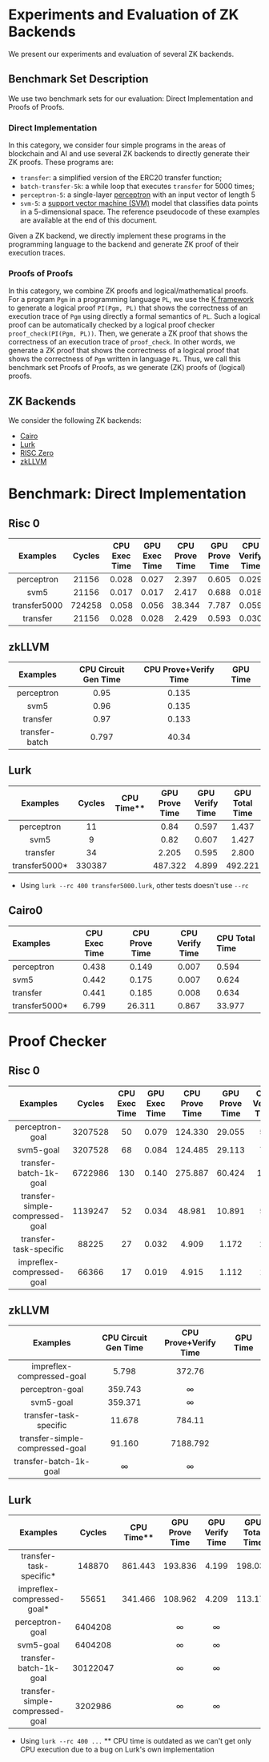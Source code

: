 # Experiments and Evaluation of ZK Backends

We present our experiments and evaluation of several ZK backends.  

## Benchmark Set Description

We use two benchmark sets for our evaluation:
Direct Implementation and Proofs of Proofs. 

### Direct Implementation

In this category, we consider four simple programs in the areas of blockchain and AI
and use several ZK backends to directly generate their ZK proofs. 
These programs are:
- `transfer`: a simplified version of the ERC20 transfer function;
- `batch-transfer-5k`: a while loop that executes `transfer` for 5000 times; 
- `perceptron-5`: a single-layer [perceptron](https://en.wikipedia.org/wiki/Perceptron) 
  with an input vector of length 5
- `svm-5`: a [support vector machine (SVM)](https://en.wikipedia.org/wiki/Support_vector_machine)
  model that classifies data points in a 5-dimensional space. 
The reference pseudocode of these examples are available at the end 
of this document. 

Given a ZK backend, we directly implement these programs in the
programming language to the backend and generate ZK proof
of their execution traces. 

### Proofs of Proofs

In this category, we combine ZK proofs and logical/mathematical proofs. 
For a program `Pgm` in a programming language `PL`, we use the
[K framework](https://kframework.org) to generate
a logical proof `PI(Pgm, PL)` that shows the correctness of an execution
trace of `Pgm` using directly a formal semantics of `PL`. 
Such a logical proof can be automatically checked by a logical proof checker
`proof_check(PI(Pgm, PL))`. 
Then, we generate a ZK proof that shows the correctness of
an execution trace of `proof_check`. 
In other words, we generate a ZK proof that shows the correctness
of a logical proof that shows the correctness of `Pgm` written in language `PL`. 
Thus, we call this benchmark set Proofs of Proofs, as we generate
(ZK) proofs of (logical) proofs. 

## ZK Backends

We consider the following ZK backends:
- [Cairo](https://www.cairo-lang.org/)
- [Lurk](https://lurk-lang.org/)
- [RISC Zero](https://www.risczero.com/)
- [zkLLVM](https://github.com/NilFoundation/zkLLVM)

# Benchmark: Direct Implementation

## Risc 0
|   Examples   |  Cycles | CPU Exec Time | GPU Exec Time | CPU Prove Time | GPU Prove Time | CPU Verify Time | GPU Verify Time | CPU Total Time | GPU Total Time |
|:------------:|:-------:|:-------------:|:-------------:|:--------------:|:--------------:|:---------------:|:---------------:|:--------------:|:--------------:|
| perceptron   |  21156  |     0.028     |     0.027     |      2.397     |      0.605     |      0.029      |      0.028      |      2.426     |      0.633     |
| svm5         |  21156  |     0.017     |     0.017     |      2.417     |      0.688     |      0.018      |      0.018      |      2.435     |      0.706     |
| transfer5000 | 724258  |     0.058     |     0.056     |     38.344     |      7.787     |      0.059      |      0.057      |     38.403     |      7.844     |
| transfer     |  21156  |     0.028     |     0.028     |      2.429     |      0.593     |      0.030      |      0.030      |      2.459     |      0.623     |


## zkLLVM
|     Examples     | CPU Circuit Gen Time | CPU Prove+Verify Time | GPU Time |
|:----------------:|:--------------------:|:---------------------:|:--------:|
| perceptron       |                 0.95 |                 0.135 |          |
| svm5             |                 0.96 |                 0.135 |          |
| transfer         |                 0.97 |                 0.133 |          |
| transfer-batch   |                0.797 |                 40.34 |          |


## Lurk
|     Examples     |  Cycles | CPU Time** | GPU Prove Time | GPU Verify Time | GPU Total Time |
|:----------------:|:-------:|:----------:|:--------------:|:---------------:|:--------------:|
| perceptron       |    11   |            |           0.84 |           0.597 |          1.437 |
| svm5             |    9    |            |           0.82 |           0.607 |          1.427 |
| transfer         |    34   |            |          2.205 |           0.595 |          2.800 |
| transfer5000*    |  330387 |            |        487.322 |           4.899 |        492.221 |

* Using `lurk --rc 400 transfer5000.lurk`, other tests doesn't use `--rc`


## Cairo0
|     Examples     | CPU Exec Time | CPU Prove Time | CPU Verify Time | CPU Total Time |
|:-----------------|:-------------:|:--------------:|:---------------:|:---------------|
| perceptron       |         0.438 |          0.149 |           0.007 |          0.594 |
| svm5             |         0.442 |          0.175 |           0.007 |          0.624 |
| transfer         |         0.441 |          0.185 |           0.008 |          0.634 |
| transfer5000*    |         6.799 |         26.311 |           0.867 |         33.977 |


# Proof Checker

## Risc 0
|             Examples            |  Cycles | CPU Exec Time | GPU Exec Time | CPU Prove Time | GPU Prove Time | CPU Verify Time | GPU Verify Time | CPU Total Time | GPU Total Time |
|:-------------------------------:|:-------:|:-------------:|:-------------:|:--------------:|:--------------:|:---------------:|:---------------:|:--------------:|:--------------:|
| perceptron-goal                 | 3207528 |       50      |     0.079     |     124.330    |     29.055     |        56       |      0.086      |     122.839    |     29.141     |
| svm5-goal                       | 3207528 |       68      |     0.084     |     124.485    |     29.113     |        74       |      0.090      |     123.670    |     29.203     |
| transfer-batch-1k-goal          | 6722986 |      130      |     0.140     |     275.887    |     60.424     |       142       |      0.151      |     273.092    |     60.575     |
| transfer-simple-compressed-goal | 1139247 |       52      |     0.034     |      48.981    |     10.891     |        55       |      0.037      |      48.555    |     10.928     |
| transfer-task-specific          |   88225 |       27      |     0.032     |       4.909    |      1.172     |        28       |      0.033      |       4.804    |      1.205     |
| impreflex-compressed-goal       |   66366 |       17      |     0.019     |       4.915    |      1.112     |        18       |      0.020      |       4.740    |      1.132     |


## zkLLVM
|             Examples            |CPU Circuit Gen Time | CPU Prove+Verify Time | GPU Time |
|:-------------------------------:|:-------------------:|:---------------------:|:--------:|
| impreflex-compressed-goal       |               5.798 |                372.76 |          |
| perceptron-goal                 |             359.743 |                     ∞ |          |
| svm5-goal                       |             359.371 |                     ∞ |          |
| transfer-task-specific          |              11.678 |                784.11 |          |
| transfer-simple-compressed-goal |              91.160 |              7188.792 |          |
| transfer-batch-1k-goal          |                ∞    |                     ∞ |          |


## Lurk
|             Examples            | Cycles | CPU Time** | GPU Prove Time | GPU Verify Time | GPU Total Time |
|:-------------------------------:|:------:|:----------:|:--------------:|:---------------:|:--------------:|
| transfer-task-specific*         | 148870 |    861.443 |        193.836 |           4.199 |        198.035 |
| impreflex-compressed-goal*      | 55651  |    341.466 |        108.962 |           4.209 |        113.171 |
| perceptron-goal                 | 6404208|            |              ∞ |               ∞ |                |
| svm5-goal                       | 6404208|            |              ∞ |               ∞ |                |
| transfer-batch-1k-goal          |30122047|            |              ∞ |               ∞ |                |
| transfer-simple-compressed-goal | 3202986|            |              ∞ |               ∞ |                |

* Using `lurk --rc 400 ...`
** CPU time is outdated as we can't get only CPU execution due to a bug on Lurk's
own implementation
